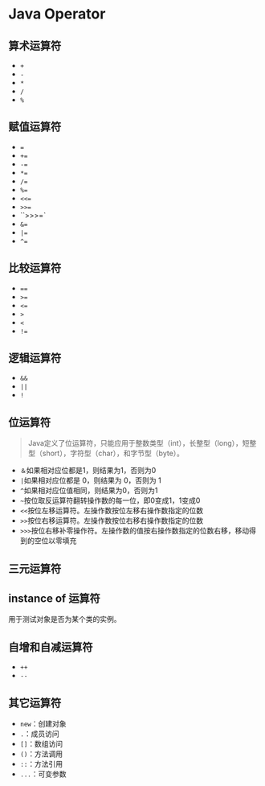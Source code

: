 # Java Operator

## 算术运算符

- `+`
- `-`
- `*`
- `/`
- `%`

## 赋值运算符

- `=`
- `+=`
- `-=`
- `*=`
- `/=`
- `%=`
- `<<=`
- `>>=`
- ``>>>=`
- `&=`
- `|=`
- `^=`

## 比较运算符

- `==`
- `>=`
- `<=`
- `>`
- `<`
- `!=`

## 逻辑运算符

- `&&`
- `||`
- `!`

## 位运算符

> Java定义了位运算符，只能应用于整数类型（int），长整型（long），短整型（short），字符型（char），和字节型（byte）。

- `＆`如果相对应位都是1，则结果为1，否则为0
- `|`如果相对应位都是 0，则结果为 0，否则为 1
- `^`如果相对应位值相同，则结果为0，否则为1
- `~`按位取反运算符翻转操作数的每一位，即0变成1，1变成0
- `<<`按位左移运算符。左操作数按位左移右操作数指定的位数
- `>>`按位右移运算符。左操作数按位右移右操作数指定的位数
- `>>>`按位右移补零操作符。左操作数的值按右操作数指定的位数右移，移动得到的空位以零填充

## 三元运算符

## instance of 运算符

用于测试对象是否为某个类的实例。

## **自增和自减运算符**

- `++`
- `--`

## 其它运算符

- `new`：创建对象
- `.`：成员访问
- `[]`：数组访问
- `()`：方法调用
- `::`：方法引用
- `...`：可变参数